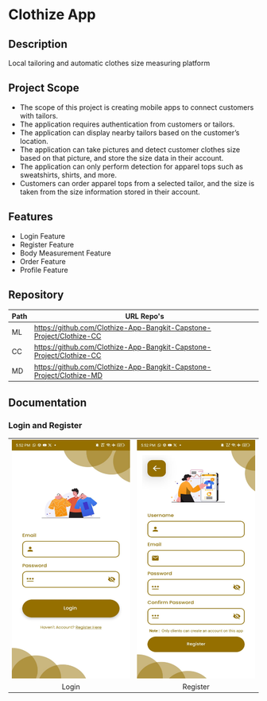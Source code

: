 # Clothize App

## Description

Local tailoring and automatic clothes size measuring platform

## Project Scope

-    The scope of this project is creating mobile apps to connect customers with tailors.
-    The application requires authentication from customers or tailors.
-    The application can display nearby tailors based on the customer’s location.
-    The application can take pictures and detect customer clothes size based on that picture, and store the size data in their account.
-    The application can only perform detection for apparel tops such as sweatshirts, shirts, and more.
-    Customers can order apparel tops from a selected tailor, and the size is taken from the size information stored in their account.

## Features

-    Login Feature
-    Register Feature
-    Body Measurement Feature
-    Order Feature
-    Profile Feature

## Repository

| Path | URL Repo's                                                           |
| ---- | -------------------------------------------------------------------- |
| ML   | https://github.com/Clothize-App-Bangkit-Capstone-Project/Clothize-CC |
| CC   | https://github.com/Clothize-App-Bangkit-Capstone-Project/Clothize-CC |
| MD   | https://github.com/Clothize-App-Bangkit-Capstone-Project/Clothize-MD |

## Documentation

### Login and Register

<table>
  <tr>
    <td> <img src="https://github.com/Clothize-App-Bangkit-Capstone-Project/Clothize-App/blob/main/src/login_register/login.jpg"  alt="1" width = 240px height = 480px ></td>
    <td><img src="https://github.com/Clothize-App-Bangkit-Capstone-Project/Clothize-App/blob/main/src/login_register/register.jpg" alt="2" width = 240px height = 480px></td>
   </tr> 
   <tr>
      <td align="center">Login</td>
      <td align="center">Register</td>
  </tr>
</table>
<!-- 1. Login (For Client and Tailor)
2. Register (Only Client)
### Client
1. Home
2. Order
3. History
4. Profile
5. Automation Body Measurement
### Tailor -->

